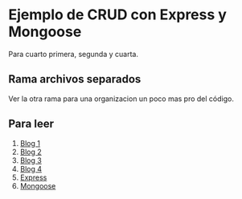 # Ejemplo de CRUD con Express y Mongoose

Para cuarto primera, segunda y cuarta.

## Rama archivos separados

Ver la otra rama para una organizacion un poco mas pro del código.

## Para leer

1. [Blog 1](https://la35.net/mern/fullstack.html)
2. [Blog 2](https://la35.net/mern/fullstack-2.html)
3. [Blog 3](https://la35.net/mern/fullstack-4.html)
4. [Blog 4](https://la35.net/mern/fullstack-6.html)
5. [Express](https://expressjs.com)
6. [Mongoose](https://mongoosejs.com)


